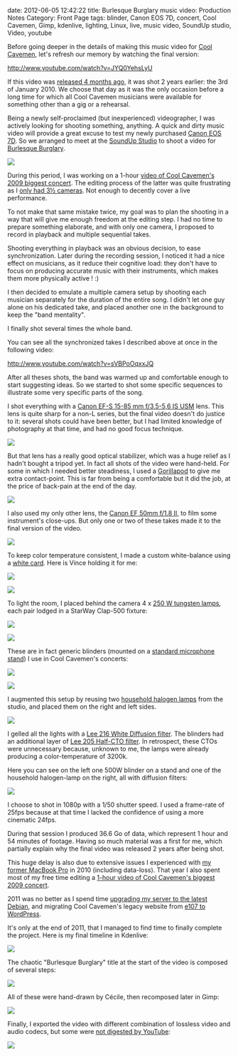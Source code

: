 date: 2012-06-05 12:42:22
title: Burlesque Burglary music video: Production Notes
Category: Front Page
tags: blinder, Canon EOS 7D, concert, Cool Cavemen, Gimp, kdenlive, lighting, Linux, live, music video, SoundUp studio, Video, youtube

Before going deeper in the details of making this music video for [Cool Cavemen](http://coolcavemen.com), let's refresh our memory by watching the final version:

http://www.youtube.com/watch?v=JYQ0YehsLyU

If this video was [released 4 months ago](http://kevin.deldycke.com/2012/01/burlesque-burglary-music-video-released/), it was shot 2 years earlier: the 3rd of January 2010. We choose that day as it was the only occasion before a long time for which all Cool Cavemen musicians were available for something other than a gig or a rehearsal.

Being a newly self-proclaimed (but inexperienced) videographer, I was actively looking for shooting something, anything. A quick and dirty music video will provide a great excuse to test my newly purchased [Canon EOS 7D](http://www.amazon.com/gp/product/B002NEGTTW/ref=as_li_tf_tl?ie=UTF8&tag=kevideld-20&linkCode=as2&camp=217145&creative=399381&creativeASIN=B002NEGTTW). So we arranged to meet at the [SoundUp Studio](http://soundupstudio.com) to shoot a video for [Burlesque Burglary](http://coolcavemen.com/disc/song/burlesque-burglary/). 

![](http://www.assoc-amazon.com/e/ir?t=kevideld-20&l=as2&o=1&a=B002NEGTTW&camp=217145&creative=399381)

During this period, I was working on a 1-hour [video of Cool Cavemen's 2009 biggest concert](http://kevin.deldycke.com/2010/01/cool-cavemen-live-gayant-expo-first-video-released/). The editing process of the latter was quite frustrating as I [only had 3½ cameras](http://kevin.deldycke.com/2010/02/cool-cavemen-live-gayant-expo-part-ii/). Not enough to decently cover a live performance.

To not make that same mistake twice, my goal was to plan the shooting in a way that will give me enough freedom at the editing step. I had no time to prepare something elaborate, and with only one camera, I proposed to record in playback and multiple sequential takes.

Shooting everything in playback was an obvious decision, to ease synchronization. Later during the recording session, I noticed it had a nice effect on musicians, as it reduce their cognitive load: they don't have to focus on producing accurate music with their instruments, which makes them more physically active ! :)

I then decided to emulate a multiple camera setup by shooting each musician separately for the duration of the entire song. I didn't let one guy alone on his dedicated take, and placed another one in the background to keep the "band mentality".

I finally shot several times the whole band.

You can see all the synchronized takes I described above at once in the following video:

http://www.youtube.com/watch?v=sVBPoOqxxJQ

After all theses shots, the band was warmed up and comfortable enough to start suggesting ideas. So we started to shot some specific sequences to illustrate some very specific parts of the song.

I shot everything with a [Canon EF-S 15-85 mm f/3,5-5,6 IS USM](http://www.amazon.com/gp/product/B002NEGTTM/ref=as_li_tf_tl?ie=UTF8&tag=kevideld-20&linkCode=as2&camp=217145&creative=399373&creativeASIN=B002NEGTTM) lens. This lens is quite sharp for a non-L series, but the final video doesn't do justice to it: several shots could have been better, but I had limited knowledge of photography at that time, and had no good focus technique. 

![](http://www.assoc-amazon.com/e/ir?t=kevideld-20&l=as2&o=1&a=B002NEGTTM&camp=217145&creative=399373)

But that lens has a really good optical stabilizer, which was a huge relief as I hadn't bought a tripod yet. In fact all shots of the video were hand-held. For some in which I needed better steadiness, I used a [Gorillapod](http://www.amazon.com/gp/product/B002FGTWOC/ref=as_li_tf_tl?ie=UTF8&tag=kevideld-20&linkCode=as2&camp=217145&creative=399381&creativeASIN=B002FGTWOC) to give me extra contact-point. This is far from being a comfortable but it did the job, at the price of back-pain at the end of the day. 

![](http://www.assoc-amazon.com/e/ir?t=kevideld-20&l=as2&o=1&a=B002FGTWOC&camp=217145&creative=399381)

I also used my only other lens, the [Canon EF 50mm f/1.8 II](http://www.amazon.com/gp/product/B00007E7JU/ref=as_li_ss_tl?ie=UTF8&tag=kevideld-20&linkCode=as2&camp=1789&creative=390957&creativeASIN=B00007E7JU), to film some instrument's close-ups. But only one or two of these takes made it to the final version of the video. 

![](http://www.assoc-amazon.com/e/ir?t=kevideld-20&l=as2&o=1&a=B00007E7JU)

To keep color temperature consistent, I made a custom white-balance using a [white card](http://www.amazon.com/gp/product/B002P5DNY8/ref=as_li_ss_tl?ie=UTF8&tag=kevideld-20&linkCode=as2&camp=1789&creative=390957&creativeASIN=B002P5DNY8). Here is Vince holding it for me: 

![](http://www.assoc-amazon.com/e/ir?t=kevideld-20&l=as2&o=1&a=B002P5DNY8)

![](/static/uploads/2012/05/vince-holding-white-card.jpg)

To light the room, I placed behind the camera 4 x [250 W tungsten lamps](http://www.amazon.com/gp/product/B005G97EOU/ref=as_li_ss_tl?ie=UTF8&tag=kevideld-20&linkCode=as2&camp=1789&creative=390957&creativeASIN=B005G97EOU), each pair lodged in a StarWay Clap-500 fixture: 

![](http://www.assoc-amazon.com/e/ir?t=kevideld-20&l=as2&o=1&a=B005G97EOU)

![](/static/uploads/2012/05/starway-clap-500-blinder.jpg)

These are in fact generic blinders (mounted on a [standard microphone stand](http://www.amazon.com/mn/search/?_encoding=UTF8&tag=kevideld-20&linkCode=ur2&camp=1789&creative=390957&field-keywords=microphone%20stand&url=search-alias%3Daps)) I use in Cool Cavemen's concerts: 

![](https://www.assoc-amazon.com/e/ir?t=kevideld-20&l=ur2&o=1)

![](/static/uploads/2012/05/cool-cavemen-on-stage-with-full-blinders.jpg)

I augmented this setup by reusing two [household halogen lamps](http://www.amazon.com/mn/search/?_encoding=UTF8&tag=kevideld-20&linkCode=ur2&camp=1789&creative=390957&field-keywords=halogen%20floor%20lamp&url=search-alias%3Dtools) from the studio, and placed them on the right and left sides. 

![](https://www.assoc-amazon.com/e/ir?t=kevideld-20&l=ur2&o=1)

I gelled all the lights with a [Lee 216 White Diffusion filter](http://www.leefilters.com/lighting/colour-details.html#216). The blinders had an additional layer of [Lee 205 Half-CTO filter](http://www.leefilters.com/lighting/colour-details.html#205). In retrospect, these CTOs were unnecessary because, unknown to me, the lamps were already producing a color-temperature of 3200k.

Here you can see on the left one 500W blinder on a stand and one of the household halogen-lamp on the right, all with diffusion filters:

![](/static/uploads/2012/05/light-stands.jpg)

I choose to shot in 1080p with a 1/50 shutter speed. I used a frame-rate of 25fps because at that time I lacked the confidence of using a more cinematic 24fps.

During that session I produced 36.6 Go of data, which represent 1 hour and 54 minutes of footage. Having so much material was a first for me, which partially explain why the final video was released 2 years after being shot.

This huge delay is also due to extensive issues I experienced with [my former MacBook Pro](http://kevin.deldycke.com/2009/12/macosx-is-irritating/) in 2010 (including data-loss). That year I also spent most of my free time editing a [1-hour video of Cool Cavemen's biggest 2009 concert](http://www.youtube.com/playlist?list=PL4BAA557B7144031F).

2011 was no better as I spend time [upgrading my server to the latest Debian](http://kevin.deldycke.com/2011/10/installation-guide-full-featured-debian-server/), and migrating Cool Cavemen's legacy website from [e107 to WordPress](http://kevin.deldycke.com/2011/07/e107-importer-plugin-wordpress-v1-4-released/).

It's only at the end of 2011, that I managed to find time to finally complete the project. Here is my final timeline in Kdenlive:

![](/static/uploads/2012/05/burlesque-burglary-kdenlive-timeline.png)

The chaotic "Burlesque Burglary" title at the start of the video is composed of several steps:

![](/static/uploads/2012/05/burlesque-burglary-animated-logo-source.jpg)

All of these were hand-drawn by Cécile, then recomposed later in Gimp:

![](/static/uploads/2012/05/burlesque-burglary-logo-drawing.jpg)

Finally, I exported the video with different combination of lossless video and audio codecs, but some were [not digested by YouTube](http://productforums.google.com/forum/#!category-topic/youtube/uploading-videos/HbSKO8xd8xY):

![](/static/uploads/2012/05/youtube-upload-failed.png)

